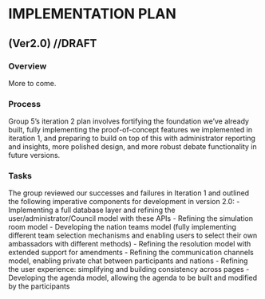 # IMPLEMENTATION PLAN
## (Ver2.0) //DRAFT

### Overview
More to come.

### Process
Group 5’s iteration 2 plan involves fortifying the foundation we’ve already built, fully implementing the proof-of-concept features we implemented in iteration 1, and preparing to build on top of this with administrator reporting and insights, more polished design, and more robust debate functionality in future versions.

### Tasks
The group reviewed our successes and failures in Iteration 1 and outlined the following imperative components for development in version 2.0:
	- Implementing a full database layer and refining the user/administrator/Council model with these APIs
	- Refining the simulation room model
	- Developing the nation teams model (fully implementing different team selection mechanisms and enabling users to select their own ambassadors with different methods)
	- Refining the resolution model with extended support for amendments
	- Refining the communication channels model, enabling private chat between participants and nations
	- Refining the user experience: simplifying and building consistency across pages
	- Developing the agenda model, allowing the agenda to be built and modified by the participants